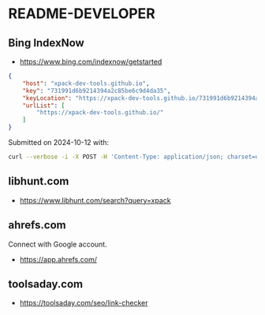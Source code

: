 # README-DEVELOPER

## Bing IndexNow

- https://www.bing.com/indexnow/getstarted

```json
{
    "host": "xpack-dev-tools.github.io",
    "key": "731991d6b9214394a2c85be6c9d4da35",
    "keyLocation": "https://xpack-dev-tools.github.io/731991d6b9214394a2c85be6c9d4da35.txt",
    "urlList": [
        "https://xpack-dev-tools.github.io/"
    ]
}
```

Submitted on 2024-10-12 with:

```sh
curl --verbose -i -X POST -H 'Content-Type: application/json; charset=utf-8' -d '{"host": "xpack-dev-tools.github.io", "key": "731991d6b9214394a2c85be6c9d4da35", "keyLocation": "https://xpack-dev-tools.github.io/731991d6b9214394a2c85be6c9d4da35.txt",  "urlList": [ "https://xpack-dev-tools.github.io/" ]}' https://www.bing.com/indexnow
```

## libhunt.com

- https://www.libhunt.com/search?query=xpack

## ahrefs.com

Connect with Google account.

- https://app.ahrefs.com/

## toolsaday.com

- https://toolsaday.com/seo/link-checker
